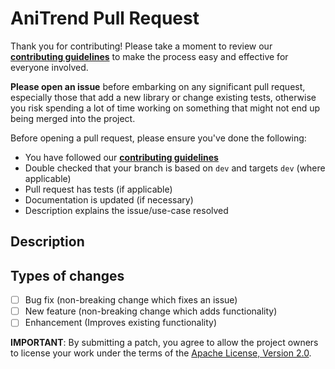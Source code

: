 # AniTrend Pull Request

Thank you for contributing! Please take a moment to review our [**contributing guidelines**](https://github.com/AniTrend/anitrend-website/blob/dev/CONTRIBUTING.md)
to make the process easy and effective for everyone involved.

**Please open an issue** before embarking on any significant pull request, especially those that
add a new library or change existing tests, otherwise you risk spending a lot of time working
on something that might not end up being merged into the project.

Before opening a pull request, please ensure you've done the following:

<!--- If you're unsure about any of these, don't hesitate to ask. We're here to help! -->

- You have followed our [**contributing guidelines**](https://github.com/AniTrend/anitrend-webiste/blob/dev/CONTRIBUTING.md)
- Double checked that your branch is based on `dev` and targets `dev` (where applicable)
- Pull request has tests (if applicable)
- Documentation is updated (if necessary)
- Description explains the issue/use-case resolved

## Description

<!--- Describe your changes in detail, or link an existing issue here -->

## Types of changes

<!--- What types of changes does your code introduce? Put an `x` in all the boxes that apply: -->

- [ ] Bug fix (non-breaking change which fixes an issue)
- [ ] New feature (non-breaking change which adds functionality)
- [ ] Enhancement (Improves existing functionality)

<!--- Be kind to code reviewers, and please try to keep pull requests as small and focused as possible :) -->

**IMPORTANT**: By submitting a patch, you agree to allow the project
owners to license your work under the terms of the [Apache License, Version 2.0](https://github.com/AniTrend/anitrend-webiste/blob/dev/LICENSE.md).
